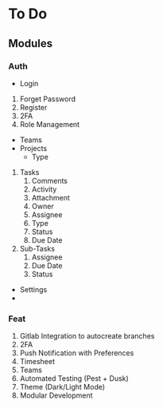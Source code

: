 # To Do 

## Modules

### Auth
- Login

1. Forget Password
2. Register
3. 2FA
4. Role Management

- Teams
- Projects
  - Type
1. Tasks
   1. Comments
   2. Activity
   3. Attachment
   4. Owner
   5. Assignee
   6. Type
   7. Status
   8. Due Date
2. Sub-Tasks
   1. Assignee
   2. Due Date
   3. Status

- Settings
- 
### Feat

1. Gitlab Integration to autocreate branches
2. 2FA
3. Push Notification with Preferences
4. Timesheet
5. Teams
6. Automated Testing (Pest + Dusk)
7. Theme (Dark/Light Mode)
8. Modular Development
